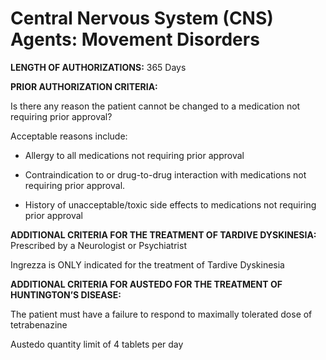 # Central Nervous System (CNS) Agents: Movement Disorders

**LENGTH OF AUTHORIZATIONS:**  365 Days

**PRIOR AUTHORIZATION CRITERIA:**

Is there any reason the patient cannot be changed to a medication not requiring prior approval?

Acceptable reasons include:

- Allergy to all medications not requiring prior approval

- Contraindication to or drug-to-drug interaction with medications not requiring prior approval.

- History of unacceptable/toxic side effects to medications not requiring prior approval

**ADDITIONAL CRITERIA FOR THE TREATMENT OF TARDIVE DYSKINESIA:** Prescribed by a Neurologist or Psychiatrist

Ingrezza is ONLY indicated for the treatment of Tardive Dyskinesia

**ADDITIONAL CRITERIA FOR AUSTEDO FOR THE TREATMENT OF HUNTINGTON’S DISEASE:**

The patient must have a failure to respond to maximally tolerated dose of tetrabenazine

Austedo quantity limit of 4 tablets per day

